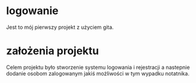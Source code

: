 # logowanie
Jest to mój pierwszy projekt z użyciem gita.

# założenia projektu
Celem projektu było stworzenie systemu logowania i rejestracji a nastepnie dodanie osobom zalogowanym jakiś możliwości w tym wypadku notatnika.


